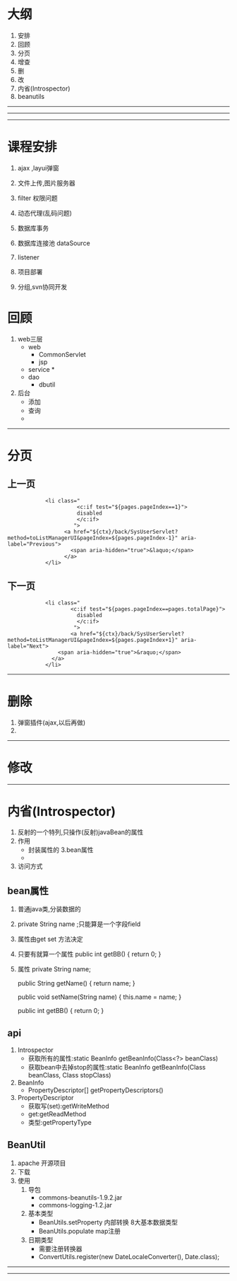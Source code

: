 # 大纲 #
1. 安排
2. 回顾
3. 分页
4. 增查
5. 删
6. 改
7. 内省(Introspector)
8. beanutils


----------

----------

----------

# 课程安排 #
1. ajax   ,layui弹窗
2. 文件上传,图片服务器
3. filter  权限问题
4. 动态代理(乱码问题)

5. 数据库事务
6. 数据库连接池  dataSource
7. listener
8. 项目部署
9. 分组,svn协同开发


# 回顾 #
1. web三层
	* web
		* CommonServlet
		* jsp
	* service
		* 
	* dao
		* dbutil
2. 后台
	* 添加
	* 查询
	* 





----------

# 分页 #

## 上一页 ##
			    <li class="
						  <c:if test="${pages.pageIndex==1}">
						  disabled
						  </c:if>
			 			 ">
				      <a href="${ctx}/back/SysUserServlet?method=toListManagerUI&pageIndex=${pages.pageIndex-1}" aria-label="Previous">
				        <span aria-hidden="true">&laquo;</span>
				      </a>
			    </li>
## 下一页 ##
				<li class="
						<c:if test="${pages.pageIndex==pages.totalPage}">
						  disabled
						  </c:if>
			 			 ">
			      		<a href="${ctx}/back/SysUserServlet?method=toListManagerUI&pageIndex=${pages.pageIndex+1}" aria-label="Next">
			        <span aria-hidden="true">&raquo;</span>
			      </a>
			    </li>


----------


# 删除 #
1. 弹窗插件(ajax,以后再做)
2. 



----------

# 修改 #




----------

# 内省(Introspector) #
1. 反射的一个特列,只操作(反射)javaBean的属性
2. 作用
	* 封装属性的
3.bean属性
	* 
4. 访问方式 



## bean属性 ##
1. 普通java类,分装数据的
2. private String name ;只能算是一个字段field
3. 属性由get set 方法决定
4. 只要有就算一个属性
	public int getBB() {
		return 0;
	}

5. 属性
	private String name;

	public String getName() {
		return name;
	}

	public void setName(String name) {
		this.name = name;
	}

	public int getBB() {
		return 0;
	}


## api ##
1. Introspector
	* 获取所有的属性:static BeanInfo getBeanInfo(Class<?> beanClass)
	* 获取bean中去掉stop的属性:static BeanInfo getBeanInfo(Class<?> beanClass, Class<?> stopClass)    
2. BeanInfo
	* PropertyDescriptor[] getPropertyDescriptors() 
3. PropertyDescriptor
	* 获取写(set):getWriteMethod
	* get:getReadMethod
	* 类型:getPropertyType





## BeanUtil ##
1. apache 开源项目
2. 下载
3. 使用
	1. 导包
		*   commons-beanutils-1.9.2.jar
		*   commons-logging-1.2.jar
	2. 基本类型
		* BeanUtils.setProperty 内部转换 8大基本数据类型
		* BeanUtils.populate    map注册
	3. 日期类型
		* 需要注册转换器
		* ConvertUtils.register(new DateLocaleConverter(), Date.class);



----------

----------







